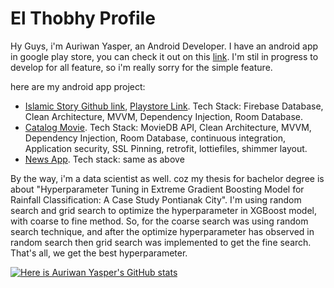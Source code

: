 # El Thobhy Profile

Hy Guys, i'm Auriwan Yasper, an Android Developer. I have an android app in google play store, you can check it out on this [link](https://play.google.com/store/apps/dev?id=4731263920961188643). I'm stil in progress to develop for all feature, so i'm really sorry for the simple feature. 

here are my android app project:
- [Islamic Story Github link](https://github.com/elthobhy-studio/islamic-story-android), [Playstore Link](https://play.google.com/store/apps/details?id=com.aljebrastudio.islamicstory). Tech Stack: Firebase Database, Clean Architecture, MVVM, Dependency Injection, Room Database. 
- [Catalog Movie](https://github.com/el-thobhy/Catalog-Movie). Tech Stack: MovieDB API, Clean Architecture, MVVM, Dependency Injection, Room Database, continuous integration, Application security, SSL Pinning, retrofit, lottiefiles, shimmer layout.
- [News App](https://github.com/el-thobhy/News-App). Tech stack: same as above
  

By the way, i'm a data scientist as well. coz my thesis for bachelor degree is about "Hyperparameter Tuning in Extreme Gradient Boosting Model for Rainfall Classification: A Case Study Pontianak City". I'm using random search and grid search to optimize the hyperparameter in XGBoost model, with coarse to fine method. So, for the coarse search was using random search technique, and after the optimize hyperparameter has observed in random search then grid search was implemented to get the fine search. That's all, we get the best hyperparameter.




[![Here is Auriwan Yasper's GitHub stats](https://github-readme-stats.vercel.app/api?username=el-thobhy)](https://github.com/el-thobhy/github-readme-stats)
